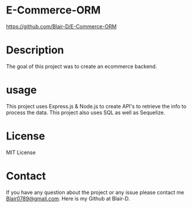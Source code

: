 # E-Commerce-ORM
https://github.com/Blair-D/E-Commerce-ORM

# Description
The goal of this project was to create an ecommerce backend.

# usage
This project uses Express.js & Node.js to create API's to retrieve the info to process the data. This project also uses SQL as well as Sequelize.

# License
MIT License

# Contact 
If you have any question about the project or any issue please contact me Blair0789@gmail.com. Here is my Github at Blair-D.